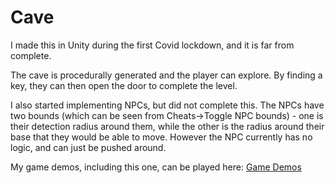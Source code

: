 # Cave

I made this in Unity during the first Covid lockdown, and it is far from complete.

The cave is procedurally generated and the player can explore.
By finding a key, they can then open the door to complete the level.

I also started implementing NPCs, but did not complete this.
The NPCs have two bounds (which can be seen from Cheats->Toggle NPC bounds) - one is their detection radius around them,
while the other is the radius around their base that they would be able to move.
However the NPC currently has no logic, and can just be pushed around.

My game demos, including this one, can be played here: [Game Demos](https://games.alexclifton.co.uk)
